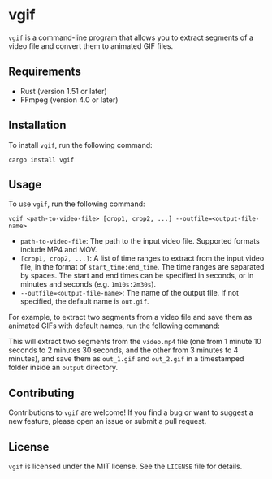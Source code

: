 # vgif

`vgif` is a command-line program that allows you to extract segments of a video file and convert them to animated GIF files.

## Requirements

- Rust (version 1.51 or later)
- FFmpeg (version 4.0 or later)

## Installation

To install `vgif`, run the following command:

```
cargo install vgif
```


## Usage

To use `vgif`, run the following command:

```
vgif <path-to-video-file> [crop1, crop2, ...] --outfile=<output-file-name>
```

- `path-to-video-file`: The path to the input video file. Supported formats include MP4 and MOV.
- `[crop1, crop2, ...]`: A list of time ranges to extract from the input video file, in the format of `start_time:end_time`. The time ranges are separated by spaces. The start and end times can be specified in seconds, or in minutes and seconds (e.g. `1m10s:2m30s`).
- `--outfile=<output-file-name>`: The name of the output file. If not specified, the default name is `out.gif`.

For example, to extract two segments from a video file and save them as animated GIFs with default names, run the following command:


This will extract two segments from the `video.mp4` file (one from 1 minute 10 seconds to 2 minutes 30 seconds, and the other from 3 minutes to 4 minutes), and save them as `out_1.gif` and `out_2.gif` in a timestamped folder inside an `output` directory.

## Contributing

Contributions to `vgif` are welcome! If you find a bug or want to suggest a new feature, please open an issue or submit a pull request.

## License

`vgif` is licensed under the MIT license. See the `LICENSE` file for details.
